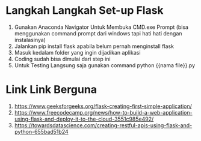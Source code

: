 # Langkah Langkah Set-up Flask 
1. Gunakan Anaconda Navigator Untuk Membuka CMD.exe Prompt (bisa menggunakan command prompt dari windows tapi hati hati dengan instalasinya)
2. Jalankan pip install flask apabila belum pernah menginstall flask
3. Masuk kedalam folder yang ingin dijadikan aplikasi
4. Coding sudah bisa dimulai dari step ini
5. Untuk Testing Langsung saja gunakan command python {{nama file}}.py

# Link Link Berguna
1. https://www.geeksforgeeks.org/flask-creating-first-simple-application/
2. https://www.freecodecamp.org/news/how-to-build-a-web-application-using-flask-and-deploy-it-to-the-cloud-3551c985e492/
3. https://towardsdatascience.com/creating-restful-apis-using-flask-and-python-655bad51b24
